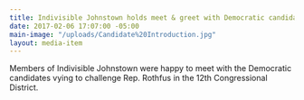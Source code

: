 ```yaml
---
title: Indivisible Johnstown holds meet & greet with Democratic candidates.
date: 2017-02-06 17:07:00 -05:00
main-image: "/uploads/Candidate%20Introduction.jpg"
layout: media-item
---
```


Members of Indivisible Johnstown were happy to meet with the Democratic candidates vying to challenge Rep. Rothfus in the 12th Congressional District.
